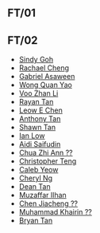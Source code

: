 ## FT/01

## FT/02
- [Sindy Goh](https://sindygoh.github.io/dIGITAL/)
- [Rachael Cheng](https://raeyyyychael.github.io/EP1000/)
- [Gabriel Asaween](https://gabriel-as.github.io/EP1000-SP/main.html)
- [Wong Quan Yao](https://mtgbootz.github.io/EP1000/V2.html)
- [Voo Zhan Li](https://v00zhanli.github.io/digitalfablab/)
- [Rayan Tan](https://mochidaisuki.github.io/Dfab-website/)
- [Leow E Chen](https://echenleow.github.io/fablab/index.html)
- [Anthony Tan](https://kuudan.github.io/EP1000/index.html)
- [Shawn Tan](https://shawn-tan-ep1k.github.io/EP1000/)
- [Ian Low](https://ian-low.github.io/EP1000/)
- [Aidi Saifudin](https://aidisaifudin.github.io/EP1000/)
- [Chua Zhi Ann ??](https://Zhi-Ann.github.io/)
- [Christopher Teng](https://eatshitandgrowstrong.github.io/hub/)
- [Caleb Yeow](https://caleb-yeow.github.io/Calebs-website/web/index.html)
- [Cheryl Ng](http://chwnzyl.github.io/EP1000/webpage.html)
- [Dean Tan](https://deantanwj.github.io/DFAB-/)
- [Muzaffar Ilhan](https://muzaffar2020.github.io/My-website/)
- [Chen Jiacheng ??]()
- [Muhammad Khairin ??]()
- [Bryan Tan](https://bryanpotato.github.io/Digital_Fabrication_Prototype_fundamentals/index.html)
